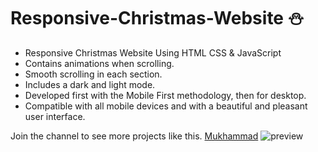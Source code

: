 # Responsive-Christmas-Website ⛄️

- Responsive Christmas Website Using HTML CSS & JavaScript
- Contains animations when scrolling.
- Smooth scrolling in each section.
- Includes a dark and light mode.
- Developed first with the Mobile First methodology, then for desktop.
- Compatible with all mobile devices and with a beautiful and pleasant user interface.

Join the channel to see more projects like this. [Mukhammad](https://www.t.me/muhammad_developer)
![preview](https://user-images.githubusercontent.com/77983855/171188656-dd3284b6-77bd-4101-8d7b-befa813dd91c.png)

